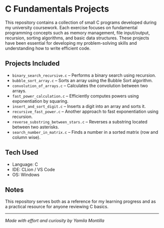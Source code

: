 # C Fundamentals Projects

This repository contains a collection of small C programs developed during my university coursework. Each exercise focuses on fundamental programming concepts such as memory management, file input/output, recursion, sorting algorithms, and basic data structures. These projects have been essential for developing my problem-solving skills and understanding how to write efficient code.

## Projects Included

- `binary_search_recursive.c` – Performs a binary search using recursion.
- `bubble_sort_array.c` – Sorts an array using the Bubble Sort algorithm.
- `convolution_of_arrays.c` – Calculates the convolution between two arrays.
- `fast_power_calculation.c` – Efficiently computes powers using exponentiation by squaring.
- `insert_and_sort_digit.c` – Inserts a digit into an array and sorts it.
- `recursive_fast_power.c` – Another approach to fast exponentiation using recursion.
- `reverse_substring_between_stars.c` – Reverses a substring located between two asterisks.
- `search_number_in_matrix.c` – Finds a number in a sorted matrix (row and column wise).

## Tech Used

- Language: C
- IDE: CLion / VS Code
- OS: Windows

## Notes

This repository serves both as a reference for my learning progress and as a practical resource for anyone reviewing C basics.

---
*Made with effort and curiosity by Yamila Montilla*
